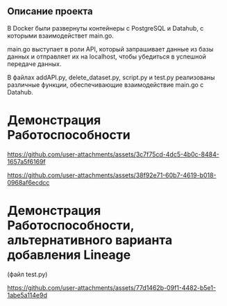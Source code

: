 ## Описание проекта
В Docker были развернуты контейнеры с PostgreSQL и Datahub, с которыми взаимодействет main.go.

main.go выступает в роли API, который запрашивает данные из базы данных и отправляет их на localhost, чтобы убедиться в успешной передаче данных.

В файлах addAPI.py, delete_dataset.py, script.py и test.py реализованы различные функции, обеспечивающие взаимодействие main.go с Datahub.

# Демонстрация Работоспособности
https://github.com/user-attachments/assets/3c7f75cd-4dc5-4b0c-8484-1657a5f6169f

https://github.com/user-attachments/assets/38f92e71-60b7-4619-b018-0968af6ecdcc

# Демонстрация Работоспособности, альтернативного варианта добавления Lineage
(файл test.py)

https://github.com/user-attachments/assets/77d1462b-09f1-4482-b5e1-1abe5a114e9d
